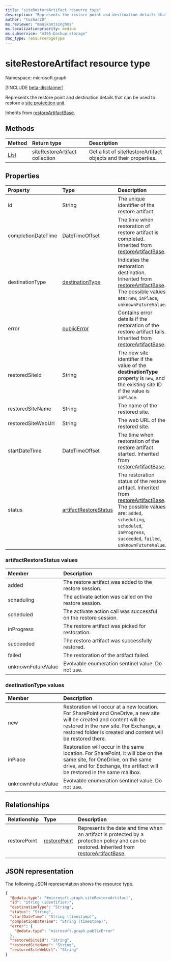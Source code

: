 ```yaml
---
title: "siteRestoreArtifact resource type"
description: "Represents the restore point and destination details that can be used to restore a site protection unit."
author: "tushar20"
ms.reviewer: "manikantsinghms"
ms.localizationpriority: medium
ms.subservice: "m365-backup-storage"
doc_type: resourcePageType
---
```


# siteRestoreArtifact resource type

Namespace: microsoft.graph

[!INCLUDE [beta-disclaimer](../../includes/beta-disclaimer.md)]

Represents the restore point and destination details that can be used to restore a [site protection unit](siteprotectionunit.md).

Inherits from [restoreArtifactBase](../resources/restoreartifactbase.md).

## Methods

|Method|Return type|Description|
|:---|:---|:---|
|[List](../api/sharepointrestoresession-list-siterestoreartifacts.md)|[siteRestoreArtifact](../resources/siterestoreartifact.md) collection|Get a list of [siteRestoreArtifact](../resources/siterestoreartifact.md) objects and their properties.|

## Properties

|Property|Type|Description|
|:---|:---|:---|
|id|String|The unique identifier of the restore artifact.|
|completionDateTime|DateTimeOffset|The time when restoration of restore artifact is completed. Inherited from [restoreArtifactBase](../resources/restoreartifactbase.md).|
|destinationType|[destinationType](../resources/siterestoreartifact.md#destinationtype-values)|Indicates the restoration destination. Inherited from [restoreArtifactBase](../resources/restoreartifactbase.md). The possible values are: `new`, `inPlace`, `unknownFutureValue`.|
|error|[publicError](../resources/publicerror.md)|Contains error details if the restoration of the restore artifact fails. Inherited from [restoreArtifactBase](../resources/restoreartifactbase.md).|
|restoredSiteId|String|The new site identifier if the value of the **destinationType** property is `new`, and the existing site ID if the value is `inPlace`.|
|restoredSiteName|String|The name of the restored site.|
|restoredSiteWebUrl|String|The web URL of the restored site.|
|startDateTime|DateTimeOffset|The time when restoration of the restore artifact started. Inherited from [restoreArtifactBase](../resources/restoreartifactbase.md).|
|status|[artifactRestoreStatus](../resources/siterestoreartifact.md#artifactrestorestatus-values)|The restoration status of the restore artifact. Inherited from [restoreArtifactBase](../resources/restoreartifactbase.md). The possible values are: `added`, `scheduling`, `scheduled`, `inProgress`, `succeeded`, `failed`, `unknownFutureValue`.|

### artifactRestoreStatus values

|Member | Description |
|:------|:------------|
|added|The restore artifact was added to the restore session.|
|scheduling|The activate action was called on the restore session.|
|scheduled|The activate action call was successful on the restore session.|
|inProgress|The restore artifact was picked for restoration.|
|succeeded|The restore artifact was successfully restored.|
|failed|The restoration of the artifact failed.|
|unknownFutureValue| Evolvable enumeration sentinel value. Do not use.|

### destinationType values

|Member | Description |
|:------|:------------|
|new|Restoration will occur at a new location. For SharePoint and OneDrive, a new site will be created and content will be restored in the new site. For Exchange, a restored folder is created and content will be restored there.|
|inPlace|Restoration will occur in the same location. For SharePoint, it will bbe on the same site, for OneDrive, on the same drive, and for Exchange, the artifact will be restored in the same mailbox.|
|unknownFutureValue|Evolvable enumeration sentinel value. Do not use.|

## Relationships

|Relationship|Type|Description|
|:---|:---|:---|
|restorePoint|[restorePoint](../resources/restorepoint.md)|Represents the date and time when an artifact is protected by a protection policy and can be restored. Inherited from [restoreArtifactBase](../resources/restoreartifactbase.md).|

## JSON representation

The following JSON representation shows the resource type.
<!-- {
  "blockType": "resource",
  "keyProperty": "id",
  "@odata.type": "microsoft.graph.siteRestoreArtifact",
  "baseType": "microsoft.graph.restoreArtifactBase",
  "openType": false
}
-->
``` json
{
  "@odata.type": "#microsoft.graph.siteRestoreArtifact",
  "id": "String (identifier)",
  "destinationType": "String",
  "status": "String",
  "startDateTime": "String (timestamp)",
  "completionDateTime": "String (timestamp)",
  "error": {
    "@odata.type": "microsoft.graph.publicError"
  },
  "restoredSiteId": "String",
  "restoredSiteName": "String",
  "restoredSiteWebUrl": "String"
}
```

